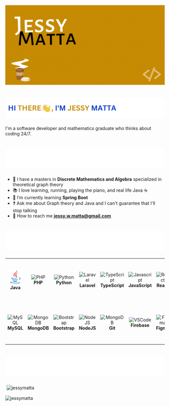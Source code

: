 <img src="./assets/newbanner.gif"/>

# <img src="./assets/hithere.png"/>
I'm a software developer and mathematics graduate who thinks about coding 24/7.</h3>


# <img src="./assets/aboutme.gif"/>
- 🎲 I have a masters in **Discrete Mathematics and Algebra** specialized in theoretical graph theory
- 📚 I love learning, running, playing the piano, and real life Java ☕ <!-- <img align="right" src="./plane.gif" width=150px height=150px/>-->
- 📗 I’m currently learning **Spring Boot**
- ❓ Ask me about Graph theory and Java and I can't guarantee that I'll stop talking
- 📧 How to reach me **jessy.w.matta@gmail.com**
 


# <img src="./assets/languages.gif"/>
<table>
  <tr>
    <td align="center" height="130" width="130">
      <img
        src="https://raw.githubusercontent.com/devicons/devicon/master/icons/java/java-original.svg"
        width="45"
        height="45"
        alt="Java"
      />
      <br /><strong>Java</strong>
    </td>
    <td align="center" height="130" width="130">
      <img
        src="https://cdn.jsdelivr.net/gh/devicons/devicon/icons/php/php-original.svg"
        width="45"
        height="45"
        alt="PHP"
      />
      <br /><strong>PHP</strong>
    </td>
    <td align="center" height="130" width="130">
      <img
        src="https://cdn.jsdelivr.net/gh/devicons/devicon/icons/python/python-original.svg"
        width="45"
        height="45"
        alt="Python"
      />
      <br /><strong>Python</strong>
    </td>
    <td align="center" height="130" width="130">
      <img
        src="https://cdn.jsdelivr.net/gh/devicons/devicon/icons/laravel/laravel-plain.svg"
        width="45"
        height="45"
        alt="Laravel"
      />
      <br /><strong>Laravel<strong>
    </td>
    <td align="center" height="130" width="130">
      <img
        src="https://cdn.jsdelivr.net/gh/devicons/devicon/icons/typescript/typescript-original.svg"
        width="45"
        height="45"
        alt="TypeScript"
      />
      <br /><strong>TypeScript</strong>
    </td>
      <td align="center" height="130" width="130">
      <img
        src="https://cdn.jsdelivr.net/gh/devicons/devicon/icons/javascript/javascript-plain.svg"
        width="45"
        height="45"
        alt="Javascript"
      />
      <br /><strong>JavaScript</strong>
    </td>
    <td align="center" height="130" width="130">
      <img src="https://cdn.jsdelivr.net/gh/devicons/devicon/icons/react/react-original.svg"
        width="45"
        height="45"
        alt="React"
      />
      <br /><strong>React</strong>
    </td>
        <td align="center" height="130" width="130">
      <img
        src="https://cdn.jsdelivr.net/gh/devicons/devicon/icons/electron/electron-original.svg"
        width="45"
        height="45"
        alt="Electron"
      />
      <br /><strong>Electron</strong>
    </td>
  </tr>
  
  <tr>
     <td align="center" height="130" width="130">
      <img
        src="https://cdn.jsdelivr.net/gh/devicons/devicon/icons/mysql/mysql-original.svg"
        width="45"
        height="45"
        alt="MySQL"
      />
      <br /><strong>MySQL</strong>
    </td>
    <td align="center" height="130" width="130">
      <img
        src="https://cdn.jsdelivr.net/gh/devicons/devicon/icons/mongodb/mongodb-original.svg"
        width="45"
        height="45"
        alt="MongoDB"
      />
      <br /><strong>MongoDB</strong>
      </td>
    <td align="center" height="130" width="130">
      <img
        src="https://cdn.jsdelivr.net/gh/devicons/devicon/icons/bootstrap/bootstrap-original.svg"
        width="45"
        height="45"
        alt="Bootstrap"
      />
      <br /><strong>Bootstrap</strong>
    </td>
    <td align="center" height="130" width="130">
      <img
        src="https://cdn.jsdelivr.net/gh/devicons/devicon/icons/nodejs/nodejs-original-wordmark.svg"
        width="45"
        height="45"
        alt="NodeJS"
      />
      <br /><strong>NodeJS</strong>
    </td>
    <td align="center" height="130" width="130">
      <img
        src="https://www.vectorlogo.zone/logos/git-scm/git-scm-icon.svg"
        width="45"
        height="45"
        alt="MongoDB"
      />
      <br /><strong>Git</strong>
    </td>
    <td align="center" height="130" width="130">
      <img
        src="https://cdn.jsdelivr.net/gh/devicons/devicon/icons/firebase/firebase-plain-wordmark.svg"
        width="45"
        height="45"
        alt="VSCode"
      />
      <br /><strong>Firebase</strong>
      </td>
    <td align="center" height="130" width="130">
      <img
        src="https://cdn.jsdelivr.net/gh/devicons/devicon/icons/figma/figma-original.svg"
        width="45"
        height="45"
        alt="Figma"
      />
      <br /><strong>Figma</strong>
    </td>
    <td align="center" height="130" width="130">
      <img
        src="https://www.vectorlogo.zone/logos/getpostman/getpostman-icon.svg"
        width="45"
        height="45"
        alt="Postman"
      />
      <br /><strong>Postman</strong>
    </td>
  </tr>
</table>

<!-- <p align="left"> <a href="https://www.w3schools.com/cpp/" target="_blank" rel="noreferrer"> <img src="https://raw.githubusercontent.com/devicons/devicon/master/icons/cplusplus/cplusplus-original.svg" alt="cplusplus" width="40" height="40"/> </a> <a href="https://git-scm.com/" target="_blank" rel="noreferrer"> <img src="https://www.vectorlogo.zone/logos/git-scm/git-scm-icon.svg" alt="git" width="40" height="40"/> </a> <a href="https://www.java.com" target="_blank" rel="noreferrer"> <img src="https://raw.githubusercontent.com/devicons/devicon/master/icons/java/java-original.svg" alt="java" width="40" height="40"/> </a> <a href="https://www.python.org" target="_blank" rel="noreferrer"> <img src="https://raw.githubusercontent.com/devicons/devicon/master/icons/python/python-original.svg" alt="python" width="40" height="40"/> </a> </p> -->

# <img src="./assets/stats.gif"/>
<p>&nbsp;<img align="center" src="https://github-readme-stats.vercel.app/api?username=jessymatta&show_icons=true&locale=en" alt="jessymatta" /></p>

<p><img align="center" src="https://github-readme-streak-stats.herokuapp.com/?user=jessymatta&" alt="jessymatta" /></p>
